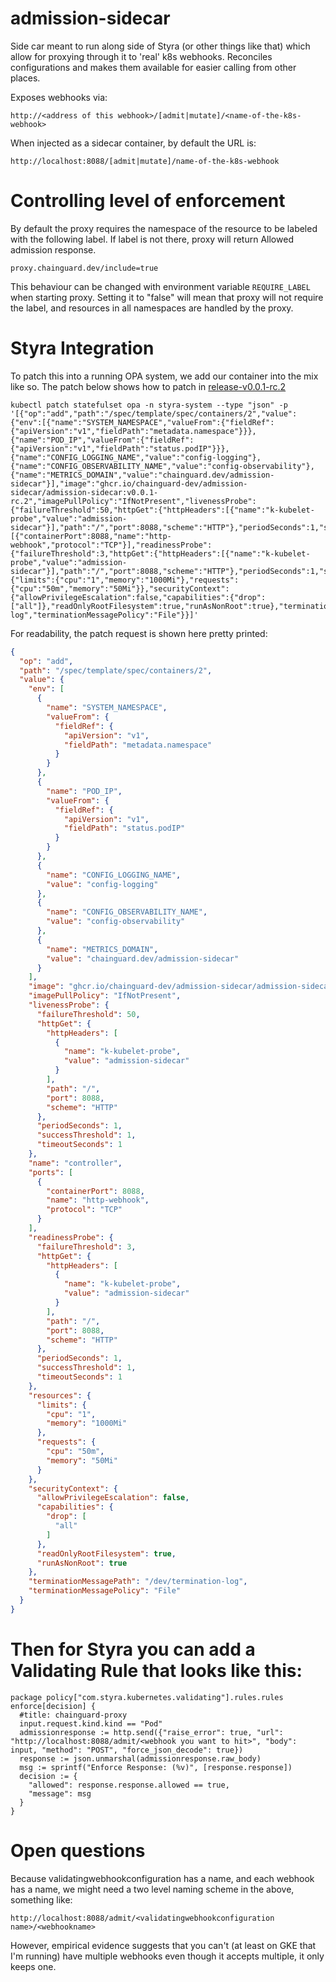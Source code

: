 # admission-sidecar

Side car meant to run along side of Styra (or other things like that) which
allow for proxying through it to 'real' k8s webhooks. Reconciles configurations
and makes them available for easier calling from other places.

Exposes webhooks via:
```
http://<address of this webhook>/[admit|mutate]/<name-of-the-k8s-webhook>
```

When injected as a sidecar container, by default the URL is:
```
http://localhost:8088/[admit|mutate]/name-of-the-k8s-webhook
```

# Controlling level of enforcement

By default the proxy requires the namespace of the resource to be labeled with
the following label. If label is not there, proxy will return Allowed
admission response.
```
proxy.chainguard.dev/include=true
```

This behaviour can be changed with environment variable `REQUIRE_LABEL` when
starting proxy. Setting it to "false" will mean that proxy will not require the
label, and resources in all namespaces are handled by the proxy.

# Styra Integration

To patch this into a running OPA system, we add our container into the mix like
so. The patch below shows how to patch in
[release-v0.0.1-rc.2](https://github.com/chainguard-dev/admission-sidecar/releases/tag/v0.0.1-rc.2)

```
kubectl patch statefulset opa -n styra-system --type "json" -p '[{"op":"add","path":"/spec/template/spec/containers/2","value": {"env":[{"name":"SYSTEM_NAMESPACE","valueFrom":{"fieldRef":{"apiVersion":"v1","fieldPath":"metadata.namespace"}}},{"name":"POD_IP","valueFrom":{"fieldRef":{"apiVersion":"v1","fieldPath":"status.podIP"}}},{"name":"CONFIG_LOGGING_NAME","value":"config-logging"},{"name":"CONFIG_OBSERVABILITY_NAME","value":"config-observability"},{"name":"METRICS_DOMAIN","value":"chainguard.dev/admission-sidecar"}],"image":"ghcr.io/chainguard-dev/admission-sidecar/admission-sidecar:v0.0.1-rc.2","imagePullPolicy":"IfNotPresent","livenessProbe":{"failureThreshold":50,"httpGet":{"httpHeaders":[{"name":"k-kubelet-probe","value":"admission-sidecar"}],"path":"/","port":8088,"scheme":"HTTP"},"periodSeconds":1,"successThreshold":1,"timeoutSeconds":1},"name":"controller","ports":[{"containerPort":8088,"name":"http-webhook","protocol":"TCP"}],"readinessProbe":{"failureThreshold":3,"httpGet":{"httpHeaders":[{"name":"k-kubelet-probe","value":"admission-sidecar"}],"path":"/","port":8088,"scheme":"HTTP"},"periodSeconds":1,"successThreshold":1,"timeoutSeconds":1},"resources":{"limits":{"cpu":"1","memory":"1000Mi"},"requests":{"cpu":"50m","memory":"50Mi"}},"securityContext":{"allowPrivilegeEscalation":false,"capabilities":{"drop":["all"]},"readOnlyRootFilesystem":true,"runAsNonRoot":true},"terminationMessagePath":"/dev/termination-log","terminationMessagePolicy":"File"}}]'
```

For readability, the patch request is shown here pretty printed:
```json
{
  "op": "add",
  "path": "/spec/template/spec/containers/2",
  "value": {
    "env": [
      {
        "name": "SYSTEM_NAMESPACE",
        "valueFrom": {
          "fieldRef": {
            "apiVersion": "v1",
            "fieldPath": "metadata.namespace"
          }
        }
      },
      {
        "name": "POD_IP",
        "valueFrom": {
          "fieldRef": {
            "apiVersion": "v1",
            "fieldPath": "status.podIP"
          }
        }
      },
      {
        "name": "CONFIG_LOGGING_NAME",
        "value": "config-logging"
      },
      {
        "name": "CONFIG_OBSERVABILITY_NAME",
        "value": "config-observability"
      },
      {
        "name": "METRICS_DOMAIN",
        "value": "chainguard.dev/admission-sidecar"
      }
    ],
    "image": "ghcr.io/chainguard-dev/admission-sidecar/admission-sidecar:v0.0.1-rc.2",
    "imagePullPolicy": "IfNotPresent",
    "livenessProbe": {
      "failureThreshold": 50,
      "httpGet": {
        "httpHeaders": [
          {
            "name": "k-kubelet-probe",
            "value": "admission-sidecar"
          }
        ],
        "path": "/",
        "port": 8088,
        "scheme": "HTTP"
      },
      "periodSeconds": 1,
      "successThreshold": 1,
      "timeoutSeconds": 1
    },
    "name": "controller",
    "ports": [
      {
        "containerPort": 8088,
        "name": "http-webhook",
        "protocol": "TCP"
      }
    ],
    "readinessProbe": {
      "failureThreshold": 3,
      "httpGet": {
        "httpHeaders": [
          {
            "name": "k-kubelet-probe",
            "value": "admission-sidecar"
          }
        ],
        "path": "/",
        "port": 8088,
        "scheme": "HTTP"
      },
      "periodSeconds": 1,
      "successThreshold": 1,
      "timeoutSeconds": 1
    },
    "resources": {
      "limits": {
        "cpu": "1",
        "memory": "1000Mi"
      },
      "requests": {
        "cpu": "50m",
        "memory": "50Mi"
      }
    },
    "securityContext": {
      "allowPrivilegeEscalation": false,
      "capabilities": {
        "drop": [
          "all"
        ]
      },
      "readOnlyRootFilesystem": true,
      "runAsNonRoot": true
    },
    "terminationMessagePath": "/dev/termination-log",
    "terminationMessagePolicy": "File"
  }
}
```


# Then for Styra you can add a Validating Rule that looks like this:

```
package policy["com.styra.kubernetes.validating"].rules.rules
enforce[decision] {
  #title: chainguard-proxy
  input.request.kind.kind == "Pod"
  admissionresponse := http.send({"raise_error": true, "url": "http://localhost:8088/admit/<webhook you want to hit>", "body": input, "method": "POST", "force_json_decode": true})
  response := json.unmarshal(admissionresponse.raw_body)
  msg := sprintf("Enforce Response: (%v)", [response.response])
  decision := {
    "allowed": response.response.allowed == true,
    "message": msg
  }
}
```

# Open questions

Because validatingwebhookconfiguration has a name, and each webhook has a name,
we might need a two level naming scheme in the above, something like:

```
http://localhost:8088/admit/<validatingwebhookconfiguration name>/<webhookname>
```

However, empirical evidence suggests that you can't (at least on GKE that I'm
running) have multiple webhooks even though it accepts multiple, it only keeps
one.
